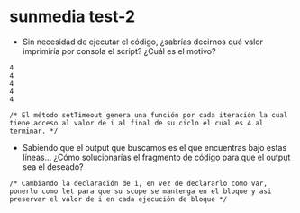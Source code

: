 # sunmedia test-2
- Sin necesidad de ejecutar el código, ¿sabrías decirnos qué valor imprimiría por consola el script? ¿Cuál es el motivo?
```
4
4
4
4
4

/* El método setTimeout genera una función por cada iteración la cual tiene acceso al valor de i al final de su ciclo el cual es 4 al terminar. */
```
- Sabiendo que el output que buscamos es el que encuentras bajo estas líneas… ¿Cómo solucionarías el fragmento de código para que el output sea el deseado?
```
/* Cambiando la declaración de i, en vez de declararlo como var, ponerlo como let para que su scope se mantenga en el bloque y asi preservar el valor de i en cada ejecución de bloque */
```